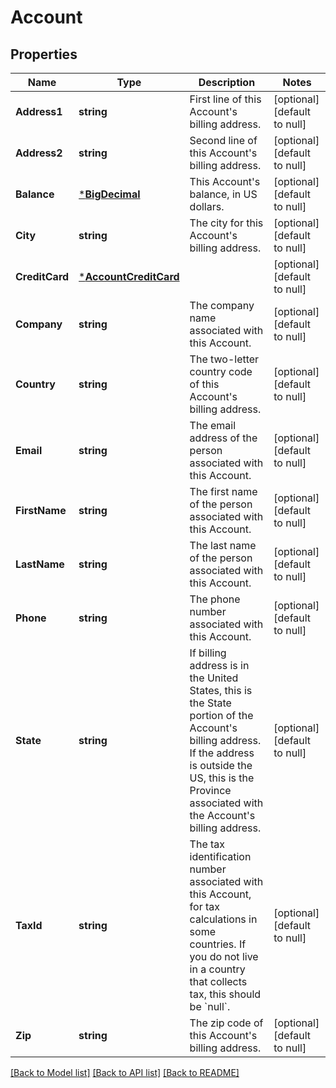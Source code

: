 # Account

## Properties
Name | Type | Description | Notes
------------ | ------------- | ------------- | -------------
**Address1** | **string** | First line of this Account&#x27;s billing address. | [optional] [default to null]
**Address2** | **string** | Second line of this Account&#x27;s billing address. | [optional] [default to null]
**Balance** | [***BigDecimal**](BigDecimal.md) | This Account&#x27;s balance, in US dollars. | [optional] [default to null]
**City** | **string** | The city for this Account&#x27;s billing address. | [optional] [default to null]
**CreditCard** | [***AccountCreditCard**](Account_credit_card.md) |  | [optional] [default to null]
**Company** | **string** | The company name associated with this Account. | [optional] [default to null]
**Country** | **string** | The two-letter country code of this Account&#x27;s billing address.  | [optional] [default to null]
**Email** | **string** | The email address of the person associated with this Account. | [optional] [default to null]
**FirstName** | **string** | The first name of the person associated with this Account. | [optional] [default to null]
**LastName** | **string** | The last name of the person associated with this Account. | [optional] [default to null]
**Phone** | **string** | The phone number associated with this Account. | [optional] [default to null]
**State** | **string** | If billing address is in the United States, this is the State portion of the Account&#x27;s billing address. If the address is outside the US, this is the Province associated with the Account&#x27;s billing address.  | [optional] [default to null]
**TaxId** | **string** | The tax identification number associated with this Account, for tax calculations in some countries. If you do not live in a country that collects tax, this should be &#x60;null&#x60;.  | [optional] [default to null]
**Zip** | **string** | The zip code of this Account&#x27;s billing address. | [optional] [default to null]

[[Back to Model list]](../README.md#documentation-for-models) [[Back to API list]](../README.md#documentation-for-api-endpoints) [[Back to README]](../README.md)

